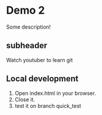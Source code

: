 # Demo 2

Some description!

## subheader

Watch youtuber to learn git

## Local development

1. Open index.html in your browser.
2. Close it.
3. test it on branch quick_test